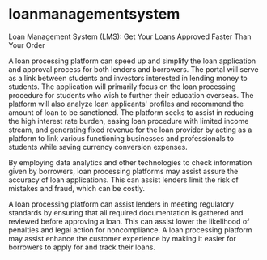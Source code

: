 # loanmanagementsystem
Loan Management System (LMS): Get Your Loans Approved Faster Than Your Order

A loan processing platform can speed up and simplify the loan application and approval process for both lenders and borrowers. The portal will serve as a link between students and investors interested in lending money to students. The application will primarily focus on the loan processing procedure for students who wish to further their education overseas. The platform will also analyze loan applicants' profiles and recommend the amount of loan to be sanctioned.
The platform seeks to assist in reducing the high interest rate burden, easing loan procedure with limited income stream, and generating fixed revenue for the loan provider by acting as a platform to link various functioning businesses and professionals to students while saving currency conversion expenses.

By employing data analytics and other technologies to check information given by borrowers, loan processing platforms may assist assure the accuracy of loan applications. This can assist lenders limit the risk of mistakes and fraud, which can be costly.

A loan processing platform can assist lenders in meeting regulatory standards by ensuring that all required documentation is gathered and reviewed before approving a loan. This can assist lower the likelihood of penalties and legal action for noncompliance. A loan processing platform may assist enhance the customer experience by making it easier for borrowers to apply for and track their loans.
